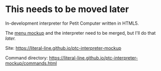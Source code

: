 # This needs to be moved later

In-development interpreter for Petit Computer written in HTML5.

The [menu mockup](https://literal-line.github.io/ptc.js/) and the interpreter need to be merged, but I'll do that *later.*


Site: https://literal-line.github.io/ptc-interpreter-mockup

Command directory: https://literal-line.github.io/ptc-interpreter-mockup/commands.html
